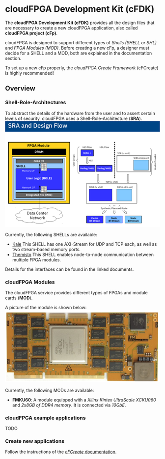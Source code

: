 # cloudFPGA Development Kit (cFDK)

The **cloudFPGA Development Kit (cFDK)** provides all the design files that are necessary to create a new cloudFPGA application, also called **cloudFPGA project (cFp)**.

cloudFPGA is designed to support different types of *Shells (SHELL or SHL)* and *FPGA Modules (MOD)*.
Before creating a new cFp, a designer must decide for a SHELL and a MOD, both are explained in the documentation section.

To set up a new cFp properly, the *cloudFPGA Create Framework* (cFCreate) is highly recommended!

## Overview

### Shell-Role-Architectures

To abstract the details of the hardware from the user and to assert certain levels of security, cloudFPGA uses a Shell-Role-Architecture (**SRA**).
![SRA concept](./DOC/imgs/sra_flow.png)

Currently, the following SHELLs are available:
* [Kale](./DOC/Kale.md) This SHELL has one AXI-Stream for UDP and TCP each, as well as two stream-based memory ports.
* [Themisto](./DOC/Themisto.md) This SHELL enables node-to-node communication between multiple FPGA modules.

Details for the interfaces can be found in the linked documents.

### cloudFPGA Modules

The cloudFPGA service provides different types of FPGAs and module cards (**MOD**).

A picture of the module is shown below:
![FMKU60 module](./DOC/imgs/fmku60.png)

Currently, the following MODs are available:
* **FMKU60**: A module equipped with a *Xilinx Kintex UltraScale XCKU060* and  *2x8GB of DDR4 memory*. It is connected via *10GbE*.

### cloudFPGA example applications

TODO

### Create new applications

Follow the instructions of the [*cFCreate* documentation](https://github.com/cloudFPGA/cFCreate).


